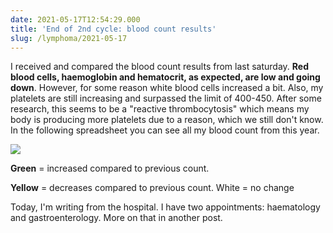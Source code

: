 ```yaml
---
date: 2021-05-17T12:54:29.000
title: 'End of 2nd cycle: blood count results'
slug: /lymphoma/2021-05-17
---
```


I received and compared the blood count results from last saturday. **Red blood cells, haemoglobin and hematocrit, as expected, are low and going down**. However, for some reason white blood cells increased a bit. Also, my platelets are still increasing and surpassed the limit of 400-450. After some research, this seems to be a "reactive thrombocytosis" which means my body is producing more platelets due to a reason, which we still don't know. In the following spreadsheet you can see all my blood count from this year.

![](/images/55ccef9f4656b2aad4488125678b5c8c_e1aee87d.jpg)

**Green** = increased compared to previous count.

**Yellow** = decreases compared to previous count. White = no change

Today, I'm writing from the hospital. I have two appointments: haematology and gastroenterology. More on that in another post.
